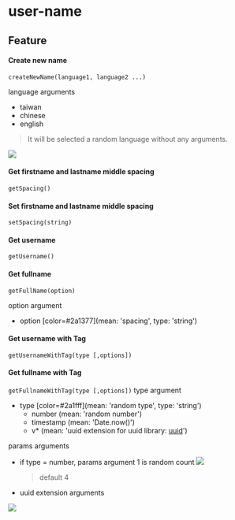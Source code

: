 # user-name

## Feature
#### Create new name 
```createNewName(language1, language2 ...) ```

language arguments
* taiwan
* chinese
* english

> It will be selected a random language without any arguments.

![](https://i.imgur.com/m1TwiE0.png)


#### Get firstname and lastname middle spacing 
``` getSpacing() ```
  
#### Set firstname and lastname middle spacing 
``` setSpacing(string) ``` 


#### Get username
``` getUsername() ```
    
#### Get fullname
``` getFullName(option) ```

option argument
* option [color=#2a1377](mean: 'spacing', type: 'string')


#### Get username with Tag
``` getUsernameWithTag(type [,options]) ```
#### Get fullname with Tag
``` getFullnameWithTag(type [,options]) ```
type argument
* type [color=#2a1fff](mean: 'random type', type: 'string')
    * number (mean: 'random number')
    * timestamp (mean: 'Date.now()')
    * v* (mean: 'uuid extension for uuid library: [uuid](https://www.npmjs.com/package/uuid)')

params arguments
* if type = number, params argument 1 is random count
    ![](https://i.imgur.com/KoDokNe.png)

    > default 4
* uuid extension arguments


![](https://i.imgur.com/V2fpjR3.png)
